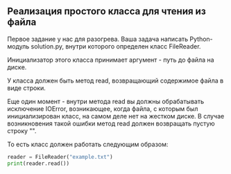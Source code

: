## Реализация простого класса для чтения из файла

Первое задание у нас для разогрева. Ваша задача написать Python-модуль solution.py, внутри которого определен класс FileReader.

Инициализатор этого класса принимает аргумент - путь до файла на диске.

У класса должен быть метод read, возвращающий содержимое файла в виде строки.

Еще один момент - внутри метода read вы должны обрабатывать исключение IOError, возникающее, когда файла, с которым был инициализирован класс, на самом деле нет на жестком диске. В случае возникновения такой ошибки метод read должен возвращать пустую строку "".

То есть класс должен работать следующим образом:

```python
reader = FileReader("example.txt")
print(reader.read())
```
